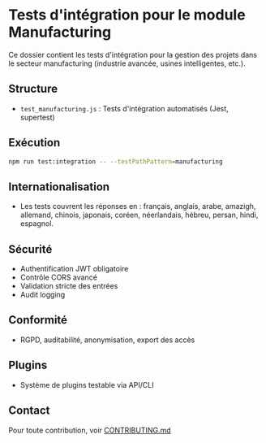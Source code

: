 # Tests d'intégration pour le module Manufacturing

Ce dossier contient les tests d'intégration pour la gestion des projets dans le secteur manufacturing (industrie avancée, usines intelligentes, etc.).

## Structure
- `test_manufacturing.js` : Tests d'intégration automatisés (Jest, supertest)

## Exécution

```bash
npm run test:integration -- --testPathPattern=manufacturing
```

## Internationalisation
- Les tests couvrent les réponses en : français, anglais, arabe, amazigh, allemand, chinois, japonais, coréen, néerlandais, hébreu, persan, hindi, espagnol.

## Sécurité
- Authentification JWT obligatoire
- Contrôle CORS avancé
- Validation stricte des entrées
- Audit logging

## Conformité
- RGPD, auditabilité, anonymisation, export des accès

## Plugins
- Système de plugins testable via API/CLI

## Contact
Pour toute contribution, voir [CONTRIBUTING.md](../../../../CONTRIBUTING.md)
